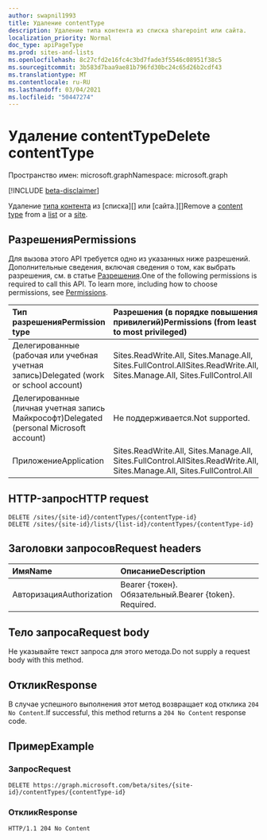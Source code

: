 ```yaml
---
author: swapnil1993
title: Удаление contentType
description: Удаление типа контента из списка sharepoint или сайта.
localization_priority: Normal
doc_type: apiPageType
ms.prod: sites-and-lists
ms.openlocfilehash: 8c27cfd2e16fc4c3bd7fade3f5546c08951f38c5
ms.sourcegitcommit: 3b583d7baa9ae81b796fd30bc24c65d26b2cdf43
ms.translationtype: MT
ms.contentlocale: ru-RU
ms.lasthandoff: 03/04/2021
ms.locfileid: "50447274"
---
```

# <a name="delete-contenttype"></a><span data-ttu-id="0bc9d-103">Удаление contentType</span><span class="sxs-lookup"><span data-stu-id="0bc9d-103">Delete contentType</span></span>
<span data-ttu-id="0bc9d-104">Пространство имен: microsoft.graph</span><span class="sxs-lookup"><span data-stu-id="0bc9d-104">Namespace: microsoft.graph</span></span>

[!INCLUDE [beta-disclaimer](../../includes/beta-disclaimer.md)]

<span data-ttu-id="0bc9d-105">Удаление [типа контента][contentType] из [списка][] или [сайта.][]</span><span class="sxs-lookup"><span data-stu-id="0bc9d-105">Remove a [content type][contentType] from a [list][] or a [site][].</span></span>


## <a name="permissions"></a><span data-ttu-id="0bc9d-106">Разрешения</span><span class="sxs-lookup"><span data-stu-id="0bc9d-106">Permissions</span></span>
<span data-ttu-id="0bc9d-p101">Для вызова этого API требуется одно из указанных ниже разрешений. Дополнительные сведения, включая сведения о том, как выбрать разрешения, см. в статье [Разрешения](/graph/permissions_reference.md).</span><span class="sxs-lookup"><span data-stu-id="0bc9d-p101">One of the following permissions is required to call this API. To learn more, including how to choose permissions, see [Permissions](/graph/permissions_reference.md).</span></span>

|<span data-ttu-id="0bc9d-109">Тип разрешения</span><span class="sxs-lookup"><span data-stu-id="0bc9d-109">Permission type</span></span>      | <span data-ttu-id="0bc9d-110">Разрешения (в порядке повышения привилегий)</span><span class="sxs-lookup"><span data-stu-id="0bc9d-110">Permissions (from least to most privileged)</span></span>              |
|:--------------------|:---------------------------------------------------------|
|<span data-ttu-id="0bc9d-111">Делегированные (рабочая или учебная учетная запись)</span><span class="sxs-lookup"><span data-stu-id="0bc9d-111">Delegated (work or school account)</span></span> | <span data-ttu-id="0bc9d-112">Sites.ReadWrite.All, Sites.Manage.All, Sites.FullControl.All</span><span class="sxs-lookup"><span data-stu-id="0bc9d-112">Sites.ReadWrite.All, Sites.Manage.All, Sites.FullControl.All</span></span>    |
|<span data-ttu-id="0bc9d-113">Делегированные (личная учетная запись Майкрософт)</span><span class="sxs-lookup"><span data-stu-id="0bc9d-113">Delegated (personal Microsoft account)</span></span> | <span data-ttu-id="0bc9d-114">Не поддерживается.</span><span class="sxs-lookup"><span data-stu-id="0bc9d-114">Not supported.</span></span>    |
|<span data-ttu-id="0bc9d-115">Приложение</span><span class="sxs-lookup"><span data-stu-id="0bc9d-115">Application</span></span> | <span data-ttu-id="0bc9d-116">Sites.ReadWrite.All, Sites.Manage.All, Sites.FullControl.All</span><span class="sxs-lookup"><span data-stu-id="0bc9d-116">Sites.ReadWrite.All, Sites.Manage.All, Sites.FullControl.All</span></span> |

## <a name="http-request"></a><span data-ttu-id="0bc9d-117">HTTP-запрос</span><span class="sxs-lookup"><span data-stu-id="0bc9d-117">HTTP request</span></span>

<!-- { "blockType": "ignored" } -->

```http
DELETE /sites/{site-id}/contentTypes/{contentType-id}
DELETE /sites/{site-id}/lists/{list-id}/contentTypes/{contentType-id}
```

## <a name="request-headers"></a><span data-ttu-id="0bc9d-118">Заголовки запросов</span><span class="sxs-lookup"><span data-stu-id="0bc9d-118">Request headers</span></span>
|<span data-ttu-id="0bc9d-119">Имя</span><span class="sxs-lookup"><span data-stu-id="0bc9d-119">Name</span></span>|<span data-ttu-id="0bc9d-120">Описание</span><span class="sxs-lookup"><span data-stu-id="0bc9d-120">Description</span></span>|
|:---|:---|
|<span data-ttu-id="0bc9d-121">Авторизация</span><span class="sxs-lookup"><span data-stu-id="0bc9d-121">Authorization</span></span>|<span data-ttu-id="0bc9d-p102">Bearer {токен}. Обязательный.</span><span class="sxs-lookup"><span data-stu-id="0bc9d-p102">Bearer {token}. Required.</span></span>|


## <a name="request-body"></a><span data-ttu-id="0bc9d-124">Тело запроса</span><span class="sxs-lookup"><span data-stu-id="0bc9d-124">Request body</span></span>

<span data-ttu-id="0bc9d-125">Не указывайте текст запроса для этого метода.</span><span class="sxs-lookup"><span data-stu-id="0bc9d-125">Do not supply a request body with this method.</span></span>

## <a name="response"></a><span data-ttu-id="0bc9d-126">Отклик</span><span class="sxs-lookup"><span data-stu-id="0bc9d-126">Response</span></span>

<span data-ttu-id="0bc9d-127">В случае успешного выполнения этот метод возвращает код отклика `204 No Content`.</span><span class="sxs-lookup"><span data-stu-id="0bc9d-127">If successful, this method returns a `204 No Content` response code.</span></span>

## <a name="example"></a><span data-ttu-id="0bc9d-128">Пример</span><span class="sxs-lookup"><span data-stu-id="0bc9d-128">Example</span></span>

### <a name="request"></a><span data-ttu-id="0bc9d-129">Запрос</span><span class="sxs-lookup"><span data-stu-id="0bc9d-129">Request</span></span>
<!-- {
  "blockType": "request",
  "name": "delete_contenttype"
}
-->

```http
DELETE https://graph.microsoft.com/beta/sites/{site-id}/contentTypes/{contentType-id}
```

### <a name="response"></a><span data-ttu-id="0bc9d-130">Отклик</span><span class="sxs-lookup"><span data-stu-id="0bc9d-130">Response</span></span>
<!-- {
  "blockType": "response",
  "truncated": true
}
-->

```http
HTTP/1.1 204 No Content
```

[list]: ../resources/list.md
[contentType]: ../resources/contentType.md
[site]: ../resources/site.md
